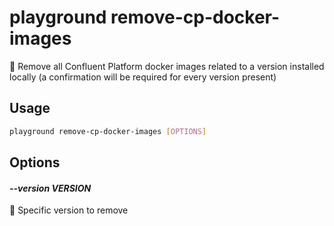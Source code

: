 # playground remove-cp-docker-images

🧹 Remove all Confluent Platform docker images related to a version installed locally (a confirmation will be required for every version present)

## Usage

```bash
playground remove-cp-docker-images [OPTIONS]
```

## Options

#### *--version VERSION*

🔢 Specific version to remove


